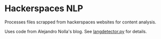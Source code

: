 # Hackerspaces NLP

Processes files scrapped from hackerspaces websites for content analysis.

Uses code from Alejandro Nolla's blog. See [langdetector.py](1-language_detection/langdetector.py) for details.
